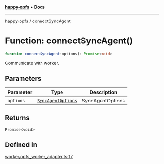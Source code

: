 [**happy-opfs**](../README.md) • **Docs**

***

[happy-opfs](../README.md) / connectSyncAgent

# Function: connectSyncAgent()

```ts
function connectSyncAgent(options): Promise<void>
```

Communicate with worker.

## Parameters

| Parameter | Type | Description |
| ------ | ------ | ------ |
| `options` | [`SyncAgentOptions`](../interfaces/SyncAgentOptions.md) | SyncAgentOptions |

## Returns

`Promise`\<`void`\>

## Defined in

[worker/opfs\_worker\_adapter.ts:17](https://github.com/JiangJie/happy-opfs/blob/41bfb9280ee562c4a8708809308f96d116edb112/src/worker/opfs_worker_adapter.ts#L17)
